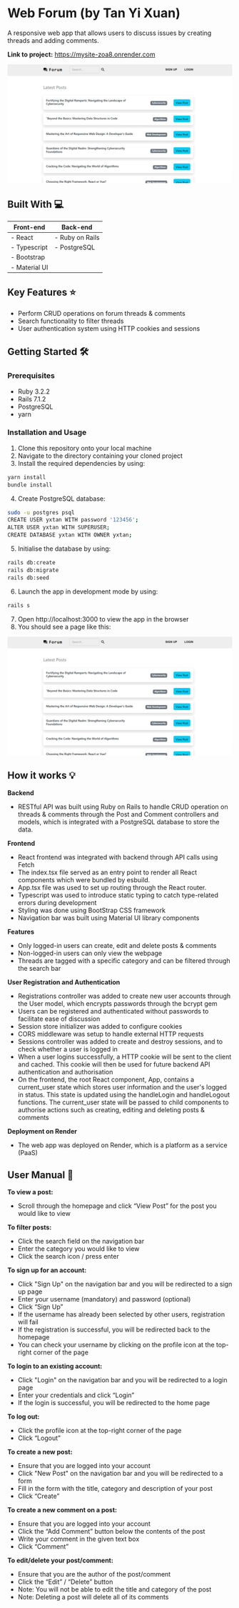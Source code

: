 # Web Forum (by Tan Yi Xuan)
A responsive web app that allows users to discuss issues by creating threads and adding comments. <br />

**Link to project:** https://mysite-zoa8.onrender.com

![Homepage](images/homepage.png)

## Built With 💻
| **Front-end**  | **Back-end**     |
| ------------- | --------------  |
| - React       | - Ruby on Rails |
| - Typescript  | - PostgreSQL    |
| - Bootstrap   |                 |
| - Material UI |                 |
             

## Key Features ⭐
- Perform CRUD operations on forum threads & comments
- Search functionality to filter threads
- User authentication system using HTTP cookies and sessions

## Getting Started 🛠️
### Prerequisites
- Ruby 3.2.2
- Rails 7.1.2
- PostgreSQL
- yarn

### Installation and Usage 
1. Clone this repository onto your local machine
2. Navigate to the directory containing your cloned project
3. Install the required dependencies by using: 
```bash
yarn install
bundle install
```
4. Create PostgreSQL database:
```bash
sudo -u postgres psql
CREATE USER yxtan WITH password '123456';
ALTER USER yxtan WITH SUPERUSER;
CREATE DATABASE yxtan WITH OWNER yxtan;
```

5. Initialise the database by using:
```bash
rails db:create
rails db:migrate
rails db:seed
```
6. Launch the app in development mode by using:
```bash
rails s
```
7. Open http://localhost:3000 to view the app in the browser
8. You should see a page like this:

![Homepage](images/homepage.png)

## How it works 💡
**Backend**
- RESTful API was built using Ruby on Rails to handle CRUD operation on threads & comments through the Post and Comment controllers and models, which is integrated with a PostgreSQL database to store the data.

**Frontend**
- React frontend was integrated with backend through API calls using Fetch
- The index.tsx file served as an entry point to render all React components which were bundled by esbuild.
- App.tsx file was used to set up routing through the React router.
- Typescript was used to introduce static typing to catch type-related errors during development
- Styling was done using BootStrap CSS framework
- Navigation bar was built using Material UI library components

**Features**
- Only logged-in users can create, edit and delete posts & comments
- Non-logged-in users can only view the webpage
- Threads are tagged with a specific category and can be filtered through the search bar

**User Registration and Authentication**
- Registrations controller was added to create new user accounts through the User model, which encrypts passwords through the bcrypt gem
- Users can be registered and authenticated without passwords to facilitate ease of discussion
- Session store initializer was added to configure cookies
- CORS middleware was setup to handle external HTTP requests
- Sessions controller was added to create and destroy sessions, and to check whether a user is logged in
- When a user logins successfully, a HTTP cookie will be sent to the client and cached. This cookie will then be used for future backend API authentication and authorisation
- On the frontend, the root React component, App, contains a current_user state which stores user information and the user's logged in status. This state is updated using the handleLogin and handleLogout functions. The current_user state will be passed to child components to authorise actions such as creating, editing and deleting posts & comments 

**Deployment on Render**
- The web app was deployed on Render, which is a platform as a service (PaaS)

## User Manual 📖
**To view a post:**
- Scroll through the homepage and click “View Post” for the post you would like to view

**To filter posts:**
- Click the search field on the navigation bar
- Enter the category you would like to view
- Click the search icon / press enter

**To sign up for an account:**
- Click "Sign Up" on the navigation bar and you will be redirected to a sign up page
- Enter your username (mandatory) and password (optional)
- Click “Sign Up”
- If the username has already been selected by other users, registration will fail
- If the registration is successful, you will be redirected back to the homepage
- You can check your username by clicking on the profile icon at the top-right corner of the page

**To login to an existing account:**
- Click "Login" on the navigation bar and you will be redirected to a login page
- Enter your credentials and click “Login”
- If the login is successful, you will be redirected to the home page

**To log out:**
- Click the profile icon at the top-right corner of the page
- Click “Logout”

**To create a new post:**
- Ensure that you are logged into your account
- Click "New Post" on the navigation bar and you will be redirected to a form
- Fill in the form with the title, category and description of your post
- Click “Create”

**To create a new comment on a post:**
- Ensure that you are logged into your account
- Click the “Add Comment” button below the contents of the post
- Write your comment in the given text box
- Click “Comment”

**To edit/delete your post/comment:**
- Ensure that you are the author of the post/comment
- Click the “Edit” / “Delete” button
- Note: You will not be able to edit the title and category of the post
- Note: Deleting a post will delete all of its comments